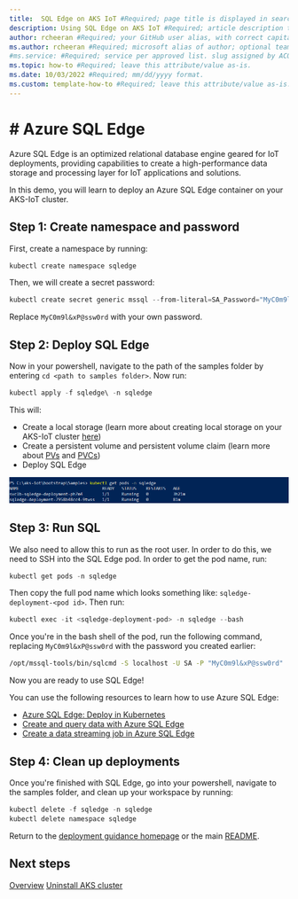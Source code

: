 ```yaml
---
title:  SQL Edge on AKS IoT #Required; page title is displayed in search results. Include the brand.
description: Using SQL Edge on AKS IoT #Required; article description that is displayed in search results. 
author: rcheeran #Required; your GitHub user alias, with correct capitalization.
ms.author: rcheeran #Required; microsoft alias of author; optional team alias.
#ms.service: #Required; service per approved list. slug assigned by ACOM.
ms.topic: how-to #Required; leave this attribute/value as-is.
ms.date: 10/03/2022 #Required; mm/dd/yyyy format.
ms.custom: template-how-to #Required; leave this attribute/value as-is.
---
```


# # Azure SQL Edge

Azure SQL Edge is an optimized relational database engine geared for IoT deployments, providing capabilities to create a high-performance data storage and processing layer for IoT applications and solutions.

In this demo, you will learn to deploy an Azure SQL Edge container on your AKS-IoT cluster.

## Step 1: Create namespace and password

First, create a namespace by running:

```powershell
kubectl create namespace sqledge
```

Then, we will create a secret password:

```powershell
kubectl create secret generic mssql --from-literal=SA_Password="MyC0m9l&xP@ssw0rd" -n sqledge
```

Replace `MyC0m9l&xP@ssw0rd` with your own password.

## Step 2: Deploy SQL Edge

Now in your powershell, navigate to the path of the samples folder by entering `cd <path to samples folder>`. Now run:

```powershell
kubectl apply -f sqledge\ -n sqledge
```

This will:

- Create a local storage (learn more about creating local storage on your AKS-IoT cluster [here](/docs/additionalconfigs.md))
- Create a persistent volume and persistent volume claim (learn more about [PVs](https://kubernetes.io/docs/tasks/configure-pod-container/configure-persistent-volume-storage/#create-a-persistentvolume) and [PVCs](https://kubernetes.io/docs/tasks/configure-pod-container/configure-persistent-volume-storage/#create-a-persistentvolumeclaim))
- Deploy SQL Edge

![image](media/aks-lite/sqledge_pods.png)

## Step 3: Run SQL

We also need to allow this to run as the root user. In order to do this, we need to SSH into the SQL Edge pod. In order to get the pod name, run:

```powershell
kubectl get pods -n sqledge
```

Then copy the full pod name which looks something like: `sqledge-deployment-<pod id>`. Then run:

```powershell
kubectl exec -it <sqledge-deployment-pod> -n sqledge --bash
```

Once you're in the bash shell of the pod, run the following command, replacing `MyC0m9l&xP@ssw0rd` with the password you created earlier:

```bash
/opt/mssql-tools/bin/sqlcmd -S localhost -U SA -P "MyC0m9l&xP@ssw0rd"
```

Now you are ready to use SQL Edge!

You can use the following resources to learn how to use Azure SQL Edge:

- [Azure SQL Edge: Deploy in Kubernetes](/azure/azure-sql-edge/deploy-kubernetes)
- [Create and query data with Azure SQL Edge](/azure/azure-sql-edge/disconnected-deployment#create-and-query-data)
- [Create a data streaming job in Azure SQL Edge](/azure/azure-sql-edge/create-stream-analytics-job)

## Step 4: Clean up deployments

Once you're finished with SQL Edge, go into your powershell, navigate to the samples folder, and clean up your workspace by running:

```powershell
kubectl delete -f sqledge -n sqledge
kubectl delete namespace sqledge
```

Return to the [deployment guidance homepage](/docs/AKS-IoT-Deployment-Guidance.md) or the main [README](/README.md).

## Next steps

[Overview](aks-lite-overview.md)
[Uninstall AKS cluster](aks-lite-howto-uninstall.md)
